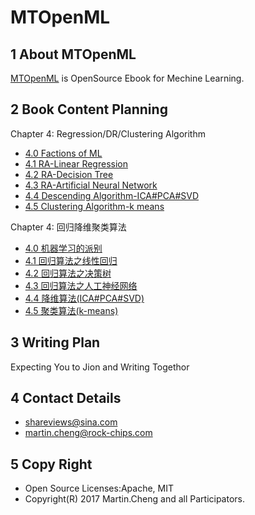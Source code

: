 # MTOpenML

## 1 About MTOpenML
[MTOpenML](https://github.com/MTMediaDev/MTOpenML) is OpenSource Ebook for  Mechine  Learning.

## 2 Book Content Planning

Chapter 4: Regression/DR/Clustering Algorithm
* [4.0 Factions of ML](../../book-open-ml-en/4-ml-regression/40-ml-school.md)
* [4.1 RA-Linear Regression](../../book-open-ml-en/4-ml-regression/41-ml-linear-regression.md)
* [4.2 RA-Decision Tree](../../book-open-ml-en/4-ml-regression/42-ml-regression-decision-tree.md)
* [4.3 RA-Artificial Neural Network](../../book-open-ml-en/4-ml-regression/43-ml-regression-ann.md)
* [4.4 Descending Algorithm-ICA#PCA#SVD](../../book-open-ml-en/4-ml-regression/54-ml-dimension-reduced.md)
* [4.5 Clustering Algorithm-k means](../../book-open-ml-en/4-ml-regression/64-ml-k-means.md)

Chapter 4: 回归降维聚类算法
* [4.0 机器学习的派别](../../book-open-ml-cn/4-ml-regression/40-ml-school.md)
* [4.1 回归算法之线性回归](../../book-open-ml-cn/4-ml-regression/41-ml-linear-regression.md)
* [4.2 回归算法之决策树](../../book-open-ml-cn/4-ml-regression/42-ml-regression-decision-tree.md)
* [4.3 回归算法之人工神经网络](../../book-open-ml-cn/4-ml-regression/43-ml-regression-ann.md)
* [4.4 降维算法(ICA#PCA#SVD)](../../book-open-ml-cn/4-ml-regression/54-ml-dimension-reduced.md)
* [4.5 聚类算法(k-means)](../../book-open-ml-cn/4-ml-regression/64-ml-k-means.md)

## 3 Writing Plan
Expecting You to Jion and Writing Togethor

## 4 Contact Details
* shareviews@sina.com
* martin.cheng@rock-chips.com

## 5 Copy Right
* Open Source Licenses:Apache, MIT
* Copyright(R) 2017 Martin.Cheng and all Participators.